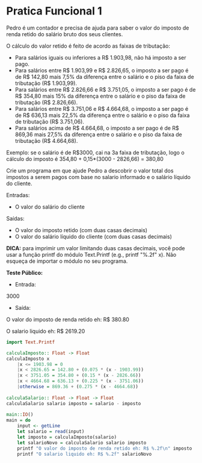 # Pratica Funcional 1

Pedro é um contador e precisa de ajuda para saber o valor do imposto de renda retido do salário bruto dos seus clientes.

O cálculo do valor retido é feito de acordo as faixas de tributação:

- Para salários iguais ou inferiores a R$ 1.903,98, não há imposto a ser pago.
- Para salários entre R$ 1.903,99 e R$ 2.826,65, o imposto a ser pago é de R$ 142,80 mais 7,5% da diferença entre o salário e o piso da faixa de tributação (R$ 1.903,99).
- Para salários entre R$ 2.826,66 e R$ 3.751,05, o imposto a ser pago é de R$ 354,80 mais 15% da diferença entre o salário e o piso da faixa de tributação (R$ 2.826,66).
- Para salários entre R$ 3.751,06 e R$ 4.664,68, o imposto a ser pago é de R$ 636,13 mais 22,5% da diferença entre o salário e o piso da faixa de tributação (R$ 3.751,06).
- Para salários acima de R$ 4.664,68, o imposto a ser pago é de R$ 869,36 mais 27,5% da diferença entre o salário e o piso da faixa de tributação (R$ 4.664,68).

Exemplo: se o salário é de R$3000, cai na 3a faixa de tributação, logo o cálculo do imposto é 354,80 + 0,15*(3000 - 2826,66) = 380,80

Crie um programa em que ajude Pedro a descobrir o valor total dos impostos a serem pagos com base no salario informado e o salário líquido do cliente.

Entradas:

- O valor do salário do cliente

Saídas:

- O valor do imposto retido (com duas casas decimais)
- O valor do salário líquido do cliente (com duas casas decimais)

**DICA:** para imprimir um valor limitando duas casas decimais, você pode usar a função printf do módulo Text.Printf (e.g., printf "%.2f" x). Não esqueça de importar o módulo no seu programa.

**Teste Público:**

- Entrada:

3000

- Saída:

O valor do imposto de renda retido eh: R$ 380.80

O salario liquido eh: R$ 2619.20

```haskell
import Text.Printf

calculaImposto:: Float -> Float
calculaImposto x
    |x <= 1903.98 = 0
    |x < 2826.65 = 142.80 + (0.075 * (x - 1903.99))
    |x < 3751.05 = 354.80 + (0.15 * (x - 2826.66))
    |x < 4664.68 = 636.13 + (0.225 * (x - 3751.06))
    |otherwise = 869.36 + (0.275 * (x - 4664.68))
    
calculaSalario:: Float -> Float -> Float
calculaSalario salario imposto = salario - imposto
    
main::IO()
main = do
    input <- getLine
    let salario = read(input)
    let imposto = calculaImposto(salario)
    let salarioNovo = calculaSalario salario imposto
    printf "O valor do imposto de renda retido eh: R$ %.2f\n" imposto
    printf "O salario liquido eh: R$ %.2f" salarioNovo
```